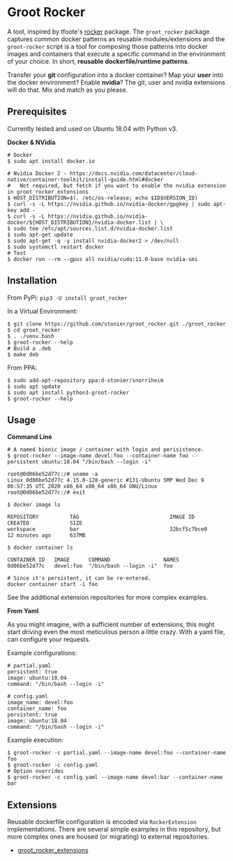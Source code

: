 # Groot Rocker

A tool, inspired by tfoote's [rocker](https://github.com/osrf/rocker) package. The `groot_rocker` package captures common docker patterns as reusable modules/extensions and the `groot-rocker` script is a tool for composing those patterns into docker images and containers that execute a specific command in the environment of your choice. In short, **reusable dockerfile/runtime patterns**.

Transfer your **git** configuration into a docker container? Map your **user** into the docker environment? Enable **nvidia**? The git, user and nvidia extensions will do that. Mix and match as you please.

## Prerequisites

Currently tested and used on Ubuntu 18.04 with Python v3.

**Docker & NVidia**

```
# Docker
$ sudo apt install docker.io

# Nvidia Docker 2 - https://docs.nvidia.com/datacenter/cloud-native/container-toolkit/install-guide.html#docker
#   Not required, but fetch if you want to enable the nvidia extension in groot_rocker_extensions
$ HOST_DISTRIBUTION=$(. /etc/os-release; echo $ID$VERSION_ID)
$ curl -s -L https://nvidia.github.io/nvidia-docker/gpgkey | sudo apt-key add -
$ curl -s -L https://nvidia.github.io/nvidia-docker/${HOST_DISTRIBUTION}/nvidia-docker.list | \
$ sudo tee /etc/apt/sources.list.d/nvidia-docker.list
$ sudo apt-get update
$ sudo apt-get -q -y install nvidia-docker2 > /dev/null
$ sudo systemctl restart docker
# Test
$ docker run --rm --gpus all nvidia/cuda:11.0-base nvidia-smi
```
## Installation

From PyPi: `pip3 -U install groot_rocker`

In a Virtual Environment:

```
$ git clone https://github.com/stonier/groot_rocker.git ./groot_rocker
$ cd groot_rocker
$ . ./venv.bash
$ groot-rocker --help
# Build a .deb
$ make deb
```

From PPA: 

```
$ sudo add-apt-repository ppa:d-stonier/snorriheim
$ sudo apt update
$ sudo apt install python3-groot-rocker
$ groot-rocker --help
```

## Usage

**Command Line**

```
# A named bionic image / container with login and perisistence.
$ groot-rocker --image-name devel:foo --container-name foo --persistent ubuntu:18.04 "/bin/bash --login -i"

root@0d06be52d77c:/# uname -a
Linux 0d06be52d77c 4.15.0-128-generic #131-Ubuntu SMP Wed Dec 9 06:57:35 UTC 2020 x86_64 x86_64 x86_64 GNU/Linux
root@0d06be52d77c:/# exit

$ docker image ls

REPOSITORY          TAG                             IMAGE ID            CREATED             SIZE
workspace           bar                             32bcf5c7bce0        12 minutes ago      637MB

$ docker container ls

CONTAINER ID   IMAGE      COMMAND                 NAMES
0d06be52d77c   devel:foo  "/bin/bash --login -i"  foo

# Since it's persistent, it can be re-entered.
docker container start -i foo
```

See the additional extension repositories for more complex examples.

**From Yaml**

As you might imagine, with a sufficient number of extensions, this might start driving even the most
meticulous person a little crazy. With a yaml file, can configure your requests.

Example configurations:

```
# partial.yaml
persistent: true
image: ubuntu:18.04
command: "/bin/bash --login -i"

# config.yaml
image_name: devel:foo
container_name: foo
persistent: true
image: ubuntu:18.04
command: "/bin/bash --login -i"
```
Example execution:

```
$ groot-rocker -c partial.yaml --image-name devel:foo --container-name foo
$ groot-rocker -c config.yaml
# Option overrides
$ groot-rocker -c config.yaml --image-name devel:bar --container-name bar
```

## Extensions

Reusable dockerfile configuration is encoded via `RockerExtension` implementations. There are several simple examples in this repository, but more complex ones are housed (or migrating) to external repositories.

* [groot_rocker_extensions](https://github.com/stonier/groot_rocker_extensions/blob/devel/README.md)

